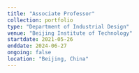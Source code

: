 ```yaml
---
title: "Associate Professor"
collection: portfolio
type: "Department of Industrial Design"
venue: "Beijing Institute of Technology"
startdate: 2021-05-26
enddate: 2024-06-27
ongoing: false
location: "Beijing, China"
---
```



